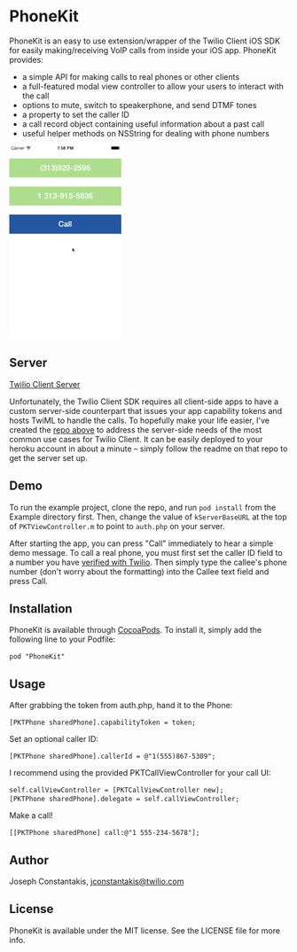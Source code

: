 # PhoneKit

PhoneKit is an easy to use extension/wrapper of the Twilio Client iOS SDK for easily making/receiving VoIP calls from inside your iOS app. PhoneKit provides:

- a simple API for making calls to real phones or other clients
- a full-featured modal view controller to allow your users to interact with the call
- options to mute, switch to speakerphone, and send DTMF tones
- a property to set the caller ID
- a call record object containing useful information about a past call
- useful helper methods on NSString for dealing with phone numbers

<img src="demo1.gif" width=40% />

## Server

[Twilio Client Server](https://github.com/jconst/twilio-client-server)

Unfortunately, the Twilio Client SDK requires all client-side apps to have a custom server-side counterpart that issues your app capability tokens and hosts TwiML to handle the calls. To hopefully make your life easier, I've created the [repo above](https://github.com/jconst/twilio-client-server) to address the server-side needs of the most common use cases for Twilio Client. It can be easily deployed to your heroku account in about a minute – simply follow the readme on that repo to get the server set up.

## Demo

To run the example project, clone the repo, and run `pod install` from the Example directory first. Then, change the value of `kServerBaseURL` at the top of `PKTViewController.m` to point to `auth.php` on your server.

After starting the app, you can press "Call" immediately to hear a simple demo message. To call a real phone, you must first set the caller ID field to a number you have [verified with Twilio](https://www.twilio.com/user/account/phone-numbers/verified). Then simply type the callee's phone number (don't worry about the formatting) into the Callee text field and press Call.

## Installation

PhoneKit is available through [CocoaPods](http://cocoapods.org). To install
it, simply add the following line to your Podfile:

    pod "PhoneKit"

## Usage

After grabbing the token from auth.php, hand it to the Phone:

```objc
[PKTPhone sharedPhone].capabilityToken = token;
```

Set an optional caller ID:

```objc
[PKTPhone sharedPhone].callerId = @"1(555)867-5309";
```

I recommend using the provided PKTCallViewController for your call UI:
```objc
self.callViewController = [PKTCallViewController new];
[PKTPhone sharedPhone].delegate = self.callViewController;
```

Make a call!
```objc
[[PKTPhone sharedPhone] call:@"1 555-234-5678"];
```

## Author

Joseph Constantakis, jconstantakis@twilio.com

## License

PhoneKit is available under the MIT license. See the LICENSE file for more info.

